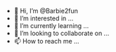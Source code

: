 - 👋 Hi, I’m @Barbie2fun
- 👀 I’m interested in ...
- 🌱 I’m currently learning ...
- 💞️ I’m looking to collaborate on ...
- 📫 How to reach me ...

<!---
Barbie2fun/Barbie2fun is a ✨ special ✨ repository because its `README.md` (this file) appears on your GitHub profile.
You can click the Preview link to take a look at your changes.
--->

